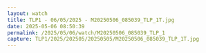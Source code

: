 ```yaml
---
layout: watch
title: TLP1 - 06/05/2025 - M20250506_085039_TLP_1T.jpg
date: 2025-05-06 08:50:39
permalink: /2025/05/06/watch/M20250506_085039_TLP_1
capture: TLP1/2025/202505/20250505/M20250506_085039_TLP_1T.jpg
---
```

